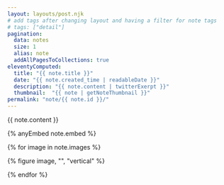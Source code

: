 ```yaml
---
layout: layouts/post.njk
# add tags after changing layout and having a filter for note tags
# tags: ["detail"] 
pagination:
  data: notes
  size: 1  
  alias: note
  addAllPagesToCollections: true
eleventyComputed:
  title: "{{ note.title }}"
  date: "{{ note.created_time | readableDate }}"
  description: "{{ note.content | twitterExerpt }}"
  thumbnail:  "{{ note | getNoteThumbnail }}"
permalink: "note/{{ note.id }}/"
---
```


{{ note.content }}

{% anyEmbed note.embed %}

{% for image in note.images %}

{% figure image, "", "vertical" %}

{% endfor %}
